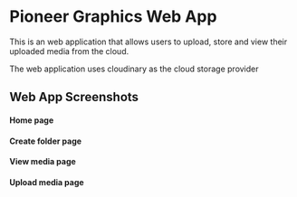 <h1>Pioneer Graphics Web App</h1>
<p>This is an web application that allows users to upload, store and view their uploaded media from the cloud.</p>
<p>The web application uses cloudinary as the cloud storage provider</p>
<h2>Web App Screenshots</h2>
<h4>Home page</h4>
<h4>Create folder page</h4>
<h4>View media page</h4>
<h4>Upload media page</h4>

